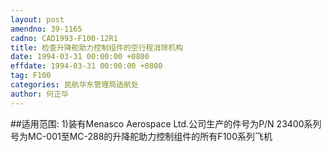 ```yaml
---
layout: post
amendno: 39-1165
cadno: CAD1993-F100-12R1
title: 检查升降舵助力控制组件的空行程消除机构
date: 1994-03-31 00:00:00 +0800
effdate: 1994-03-31 00:00:00 +0800
tag: F100
categories: 民航华东管理局适航处
author: 何正华
---
```


##适用范围:
1)装有Menasco Aerospace Ltd.公司生产的件号为P/N 23400系列号为MC-001至MC-288的升降舵助力控制组件的所有F100系列飞机

